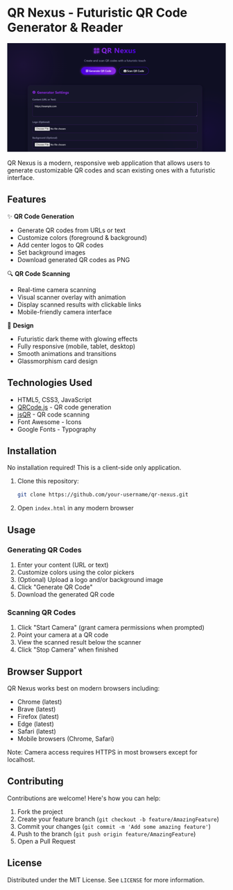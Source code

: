 # QR Nexus - Futuristic QR Code Generator & Reader

![QR Nexus Demo](https://raw.githubusercontent.com/DinithSenarathna/QR-Nexus/main/QR%20Nexus%20preview.png) 

QR Nexus is a modern, responsive web application that allows users to generate customizable QR codes and scan existing ones with a futuristic interface.

## Features

✨ **QR Code Generation**
- Generate QR codes from URLs or text
- Customize colors (foreground & background)
- Add center logos to QR codes
- Set background images
- Download generated QR codes as PNG

🔍 **QR Code Scanning**
- Real-time camera scanning
- Visual scanner overlay with animation
- Display scanned results with clickable links
- Mobile-friendly camera interface

🎨 **Design**
- Futuristic dark theme with glowing effects
- Fully responsive (mobile, tablet, desktop)
- Smooth animations and transitions
- Glassmorphism card design

## Technologies Used

- HTML5, CSS3, JavaScript
- [QRCode.js](https://github.com/davidshimjs/qrcodejs) - QR code generation
- [jsQR](https://github.com/cozmo/jsQR) - QR code scanning
- Font Awesome - Icons
- Google Fonts - Typography

## Installation

No installation required! This is a client-side only application.

1. Clone this repository:
   ```bash
   git clone https://github.com/your-username/qr-nexus.git
   ```
2. Open `index.html` in any modern browser

## Usage

### Generating QR Codes
1. Enter your content (URL or text)
2. Customize colors using the color pickers
3. (Optional) Upload a logo and/or background image
4. Click "Generate QR Code"
5. Download the generated QR code

### Scanning QR Codes
1. Click "Start Camera" (grant camera permissions when prompted)
2. Point your camera at a QR code
3. View the scanned result below the scanner
4. Click "Stop Camera" when finished

## Browser Support

QR Nexus works best on modern browsers including:
- Chrome (latest)
- Brave (latest)
- Firefox (latest)
- Edge (latest)
- Safari (latest)
- Mobile browsers (Chrome, Safari)

Note: Camera access requires HTTPS in most browsers except for localhost.

## Contributing

Contributions are welcome! Here's how you can help:

1. Fork the project
2. Create your feature branch (`git checkout -b feature/AmazingFeature`)
3. Commit your changes (`git commit -m 'Add some amazing feature'`)
4. Push to the branch (`git push origin feature/AmazingFeature`)
5. Open a Pull Request

## License

Distributed under the MIT License. See `LICENSE` for more information.


